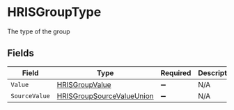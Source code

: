 # HRISGroupType

The type of the group


## Fields

| Field                                                                             | Type                                                                              | Required                                                                          | Description                                                                       | Example                                                                           |
| --------------------------------------------------------------------------------- | --------------------------------------------------------------------------------- | --------------------------------------------------------------------------------- | --------------------------------------------------------------------------------- | --------------------------------------------------------------------------------- |
| `Value`                                                                           | [HRISGroupValue](../../Models/Components/HRISGroupValue.md)                       | :heavy_minus_sign:                                                                | N/A                                                                               | team                                                                              |
| `SourceValue`                                                                     | [HRISGroupSourceValueUnion](../../Models/Components/HRISGroupSourceValueUnion.md) | :heavy_minus_sign:                                                                | N/A                                                                               |                                                                                   |